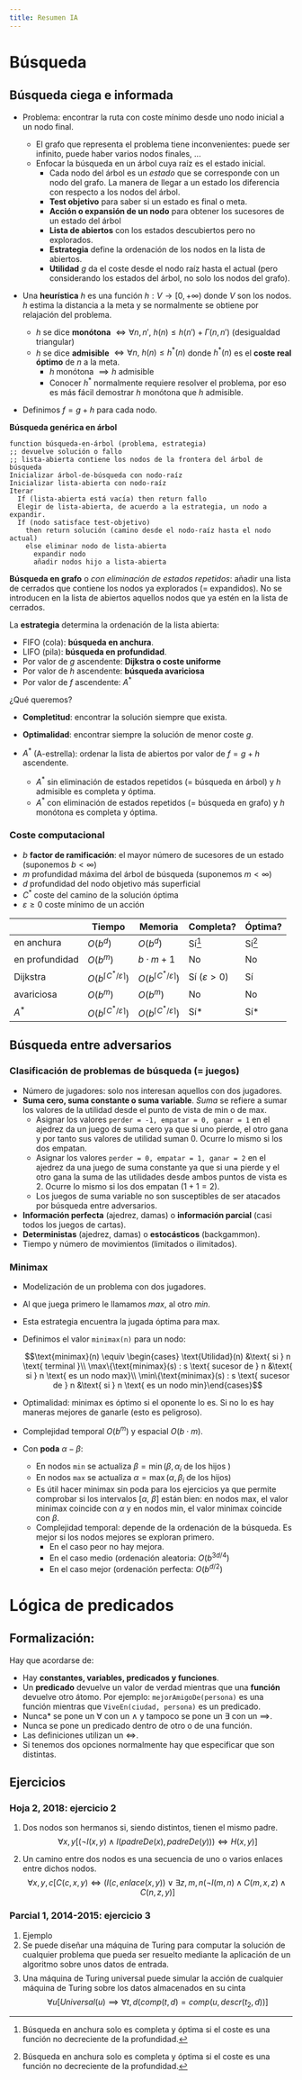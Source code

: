 ```yaml
---
title: Resumen IA
---
```

# Búsqueda

## Búsqueda ciega e informada

* Problema: encontrar la ruta con coste mínimo desde uno nodo inicial a un nodo final.
  * El grafo que representa el problema tiene inconvenientes: puede ser infinito, puede haber varios nodos finales, ...
  * Enfocar la búsqueda en un árbol cuya raíz es el estado inicial.
    * Cada nodo del árbol es un *estado* que se corresponde con un nodo del grafo. La manera de llegar a un estado los diferencia con respecto a los nodos del árbol.
    * **Test objetivo** para saber si un estado es final o meta.
    * **Acción o expansión de un nodo** para obtener los sucesores de un estado del árbol
    * **Lista de abiertos** con los estados descubiertos pero no explorados.
    * **Estrategia** define la ordenación de los nodos en la lista de abiertos.
    * **Utilidad** $g$ da el coste desde el nodo raíz hasta el actual (pero considerando los estados del árbol, no solo los nodos del grafo).

* Una **heurística** $h$ es una función $h : V \to [0, +\infty)$ donde $V$ son los nodos. $h$ estima la distancia a la meta y se normalmente se obtiene por relajación del problema.
  * $h$ se dice **monótona** $\iff \forall n, n',\ h(n) \leq h(n') + \Gamma(n, n')$ (desigualdad triangular)
  * $h$ se dice **admisible** $\iff \forall n,\ h(n) \leq h^\ast(n)$ donde $h^\ast(n)$ es el **coste real óptimo** de $n$ a la meta.
    * $h$ monótona $\implies h$ admisible
    * Conocer $h^\ast$ normalmente requiere resolver el problema, por eso es más fácil demostrar $h$ monótona que $h$ admisible.

* Definimos $f = g + h$ para cada nodo.

**Búsqueda genérica en árbol**

```
function búsqueda-en-árbol (problema, estrategia)
;; devuelve solución o fallo
;; lista-abierta contiene los nodos de la frontera del árbol de búsqueda
Inicializar árbol-de-búsqueda con nodo-raíz
Inicializar lista-abierta con nodo-raíz
Iterar
  If (lista-abierta está vacía) then return fallo
  Elegir de lista-abierta, de acuerdo a la estrategia, un nodo a expandir.
  If (nodo satisface test-objetivo)
    then return solución (camino desde el nodo-raíz hasta el nodo actual)
    else eliminar nodo de lista-abierta
      expandir nodo
      añadir nodos hijo a lista-abierta
```

**Búsqueda en grafo** o *con eliminación de estados repetidos*: añadir una lista
de cerrados que contiene los nodos ya explorados (= expandidos). No se
introducen en la lista de abiertos aquellos nodos que ya estén en la lista de
cerrados.


La **estrategia** determina la ordenación de la lista abierta:

* FIFO (cola): **búsqueda en anchura**.
* LIFO (pila): **búsqueda en profundidad**.
* Por valor de $g$ ascendente: **Dijkstra o coste uniforme**
* Por valor de $h$ ascendente: **búsqueda avariciosa**
* Por valor de $f$ ascendente: $A^\ast$

¿Qué queremos?

* **Completitud**: encontrar la solución siempre que exista.
* **Optimalidad**: encontrar siempre la solución de menor coste $g$.

* $A^\ast$ (A-estrella): ordenar la lista de abiertos por valor de $f = g + h$ ascendente.
  * $A^\ast$ sin eliminación de estados repetidos (= búsqueda en árbol) y $h$ admisible es completa y óptima.
  * $A^\ast$ con eliminación de estados repetidos (= búsqueda en grafo) y $h$ monótona es completa y óptima.

### Coste computacional

* $b$ **factor de ramificación**: el mayor número de sucesores de un estado (suponemos $b < \infty$)
* $m$ profundidad máxima del árbol de búsqueda (suponemos $m < \infty$)
* $d$ profundidad del nodo objetivo más superficial
* $C^\ast$ coste del camino de la solución óptima
* $\varepsilon \geq 0$ coste mínimo de un acción

|                	| Tiempo                                   	| Memoria                                  	| Completa?              	| Óptima?           	|
|----------------	|------------------------------------------	|------------------------------------------	|------------------------	|-------------------	|
| en anchura     	| $O(b^d)$                                 	| $O(b^d)$                                 	| Sí[^optimidadbfs]      	| Sí[^optimidadbfs] 	|
| en profundidad 	| $O(b^m)$                                 	| $b\cdot m + 1$                           	| No                     	| No                	|
| Dijkstra       	| $O(b^{\lceil C^\ast/\varepsilon\rceil})$ 	| $O(b^{\lceil C^\ast/\varepsilon\rceil})$ 	| Sí ($\varepsilon > 0$) 	| Sí                	|
| avariciosa     	| $O(b^m)$                                 	| $O(b^m)$                                 	| No                     	| No                	|
| $A^\ast$       	| $O(b^{\lceil C^\ast/\varepsilon\rceil})$ 	| $O(b^{\lceil C^\ast/\varepsilon\rceil})$ 	| Sí*                    	| Sí*               	|

[^optimidadbfs]: Búsqueda en anchura solo es completa y óptima si el coste es una función no decreciente de la profundidad.


## Búsqueda entre adversarios

### Clasificación de problemas de búsqueda (= juegos)

* Número de jugadores: solo nos interesan aquellos con dos jugadores.
* **Suma cero, suma constante o suma variable**. *Suma* se refiere a sumar los valores de la utilidad desde el punto de vista de min o de max.
  * Asignar los valores `perder = -1, empatar = 0, ganar = 1` en el ajedrez da un juego de suma cero ya que si uno pierde, el otro gana y por tanto sus valores de utilidad suman 0. Ocurre lo mismo si los dos empatan.
  * Asignar los valores `perder = 0, empatar = 1, ganar = 2` en el ajedrez da una juego de suma constante ya que si una pierde y el otro gana la suma de las utilidades desde ambos puntos de vista es 2. Ocurre lo mismo si los dos empatan ($1+1 = 2$).
  * Los juegos de suma variable no son susceptibles de ser atacados por búsqueda entre adversarios.
* **Información perfecta** (ajedrez, damas) o **información parcial** (casi todos los juegos de cartas).
* **Deterministas** (ajedrez, damas) o **estocásticos** (backgammon).
* Tiempo y número de movimientos (limitados o ilimitados).

### Minimax

* Modelización de un problema con dos jugadores.
* Al que juega primero le llamamos *max*, al otro *min*.
* Esta estrategia encuentra la jugada óptima para max.
* Definimos el valor `minimax(n)` para un nodo:

  $$\text{minimax}(n) \equiv \begin{cases} \text{Utilidad}(n) &\text{ si } n \text{ terminal }\\
                                           \max\{\text{minimax}(s) : s \text{ sucesor de } n &\text{ si } n \text{ es un nodo max}\\
                                           \min\{\text{minimax}(s) : s \text{ sucesor de } n &\text{ si } n \text{ es un nodo min}\end{cases}$$

* Optimalidad: minimax es óptimo si el oponente lo es. Si no lo es hay maneras mejores de ganarle (esto es peligroso).
* Complejidad temporal $O(b^m)$ y espacial $O(b\cdot m)$.
* Con **poda** $\alpha-\beta$:
  * En nodos `min` se actualiza $\beta = \min(\beta, \alpha_i \text{ de los hijos })$
  * En nodos `max` se actualiza $\alpha = \max(\alpha, \beta_i \text{ de los hijos})$
  * Es útil hacer minimax sin poda para los ejercicios ya que permite comprobar si los intervalos $[\alpha,\ \beta]$ están bien: en nodos max, el valor minimax coincide con $\alpha$ y en nodos min, el valor minimax coincide con $\beta$.
  * Complejidad temporal: depende de la ordenación de la búsqueda. Es mejor si los nodos mejores se exploran primero.
    * En el caso peor no hay mejora.
    * En el caso medio (ordenación aleatoria: $O(b^{3d/4})$
    * En el caso mejor (ordenación perfecta: $O(b^{d/2})$

# Lógica de predicados

## Formalización:

Hay que acordarse de:

* Hay **constantes, variables, predicados y funciones**.
* Un **predicado** devuelve un valor de verdad mientras que una **función** devuelve otro átomo. Por ejemplo: `mejorAmigoDe(persona)` es una función mientras que `ViveEn(ciudad, persona)` es un predicado.
* Nunca* se pone un $\forall$ con un $\land$ y tampoco se pone un $\exists$ con un $\implies$.
* Nunca se pone un predicado dentro de otro o de una función.
* Las definiciones utilizan un $\iff$.
* Si tenemos dos opciones normalmente hay que especificar que son distintas.

## Ejercicios

### Hoja 2, 2018: ejercicio 2

1. Dos nodos son hermanos si, siendo distintos, tienen el mismo padre.
   $$\forall x,y [(\lnot I(x,y) \land I(padreDe(x), padreDe(y))) \iff H(x, y)]$$

2. Un camino entre dos nodos es una secuencia de uno o varios enlaces entre dichos nodos.
   $$\forall x,y,c [C(c, x, y) \iff (I(c, enlace(x,y)) \lor \exists z,m,n (\lnot I(m,n) \land C(m, x, z) \land C(n, z, y)]$$

### Parcial 1, 2014-2015: ejercicio 3

1. Ejemplo
2. Se puede diseñar una máquina de Turing para computar la solución de cualquier problema que pueda ser resuelto mediante la aplicación de un algoritmo sobre unos datos de entrada.
   $$ $$
3. Una máquina de Turing universal puede simular la acción de cualquier máquina de Turing sobre los datos almacenados en su cinta
   $$\forall u [Universal(u) \implies \forall t, d (comp(t, d) = comp(u, descr(t_2, d))]$$
